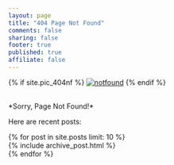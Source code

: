 ```yaml
---
layout: page
title: "404 Page Not Found"
comments: false
sharing: false
footer: true
published: true
affiliate: false
---
```


{% if site.pic_404nf %}
<a href="{{ site.root_url }}/"><img src="{{ site.pic_404nf }}" alt="notfound" ></a>
{% endif %}

<br>
*Sorry, Page Not Found!*

Here are recent posts:

<div id="blog-archives" class="missing">
  {% for post in site.posts limit: 10 %}
  <article>
    {% include archive_post.html %}
  </article>
  {% endfor %}
</div>
